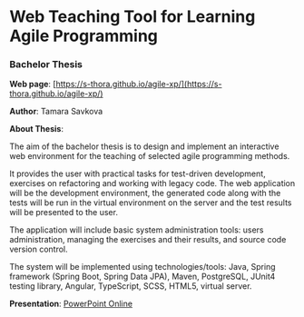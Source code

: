 # Web Teaching Tool for Learning Agile Programming

### Bachelor Thesis

**Web page**: [https://s-thora.github.io/agile-xp/](https://s-thora.github.io/agile-xp/)

**Author**: Tamara Savkova

**About Thesis**:

The aim of the bachelor thesis is to design and implement an interactive web environment for the teaching of selected agile programming methods. 

It provides the user with practical tasks for test-driven development, exercises on refactoring and working with legacy code. The web application will be the development environment, the generated code along with the tests will be run in the virtual environment on the server and the test results will be presented to the user. 

The application will include basic system administration tools: users administration, managing the exercises and their results, and source code version control. 

The system will be implemented using technologies/tools: Java, Spring framework (Spring Boot, Spring Data JPA), Maven, PostgreSQL, JUnit4 testing library, Angular, TypeScript, SCSS, HTML5, virtual server.

**Presentation**: [PowerPoint Online](https://1drv.ms/p/s!Ag9LB6D24uPCgacxa9Tw2Y26gPcebQ)
